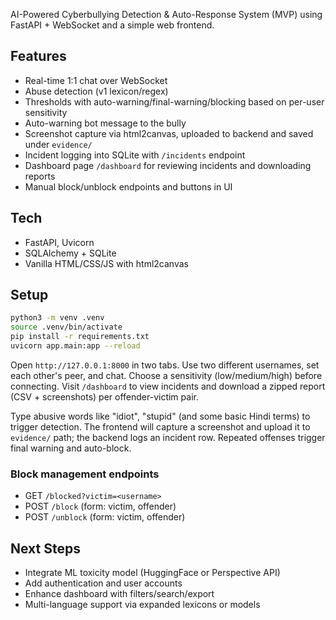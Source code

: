 AI-Powered Cyberbullying Detection & Auto-Response System (MVP) using FastAPI + WebSocket and a simple web frontend.

## Features
- Real-time 1:1 chat over WebSocket
- Abuse detection (v1 lexicon/regex)
- Thresholds with auto-warning/final-warning/blocking based on per-user sensitivity
- Auto-warning bot message to the bully
- Screenshot capture via html2canvas, uploaded to backend and saved under `evidence/`
- Incident logging into SQLite with `/incidents` endpoint
- Dashboard page `/dashboard` for reviewing incidents and downloading reports
- Manual block/unblock endpoints and buttons in UI

## Tech
- FastAPI, Uvicorn
- SQLAlchemy + SQLite
- Vanilla HTML/CSS/JS with html2canvas

## Setup
```bash
python3 -m venv .venv
source .venv/bin/activate
pip install -r requirements.txt
uvicorn app.main:app --reload
```

Open `http://127.0.0.1:8000` in two tabs. Use two different usernames, set each other's peer, and chat. Choose a sensitivity (low/medium/high) before connecting.
Visit `/dashboard` to view incidents and download a zipped report (CSV + screenshots) per offender-victim pair.

Type abusive words like "idiot", "stupid" (and some basic Hindi terms) to trigger detection. The frontend will capture a screenshot and upload it to `evidence/` path; the backend logs an incident row. Repeated offenses trigger final warning and auto-block.

### Block management endpoints
- GET `/blocked?victim=<username>`
- POST `/block` (form: victim, offender)
- POST `/unblock` (form: victim, offender)

## Next Steps
- Integrate ML toxicity model (HuggingFace or Perspective API)
- Add authentication and user accounts
- Enhance dashboard with filters/search/export
- Multi-language support via expanded lexicons or models
